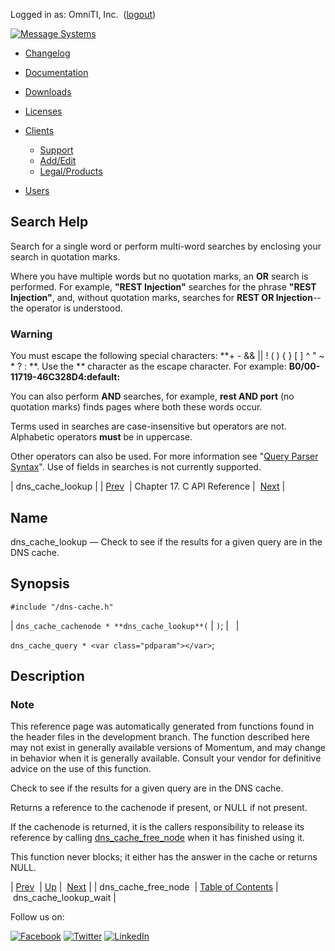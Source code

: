 Logged in as: OmniTI, Inc.  ([logout](https://support.messagesystems.com/logout.php))

[![Message Systems](https://support.messagesystems.com/images/ms-white205.png)](https://support.messagesystems.com/start.php) 

*   [Changelog](https://support.messagesystems.com/start.php?show=changelog)
*   [Documentation](https://support.messagesystems.com/docs/)
*   [Downloads](https://support.messagesystems.com/start.php)

*   [Licenses](https://support.messagesystems.com/license_summary.php)
*   <a href="">Clients</a>
    *   [Support](https://support.messagesystems.com/cs.php)
    *   [Add/Edit](https://support.messagesystems.com/edit_client.php)
    *   [Legal/Products](https://support.messagesystems.com/edit_products.php)
*   [Users](https://support.messagesystems.com/edit_customer.php)

## Search Help

Search for a single word or perform multi-word searches by enclosing your search in quotation marks.

Where you have multiple words but no quotation marks, an **OR** search is performed. For example, **"REST Injection"** searches for the phrase **"REST Injection"**, and, without quotation marks, searches for **REST OR Injection**--the operator is understood.

### Warning

You must escape the following special characters: **+ - && || ! ( ) { } [ ] ^ " ~ * ? : \**. Use the **\** character as the escape character. For example: **B0/00-11719-46C328D4\:default\:**

You can also perform **AND** searches, for example, **rest AND port** (no quotation marks) finds pages where both these words occur.

Terms used in searches are case-insensitive but operators are not. Alphabetic operators **must** be in uppercase.

Other operators can also be used. For more information see "[Query Parser Syntax](https://lucene.apache.org/core/old_versioned_docs/versions/3_0_0/queryparsersyntax.html)". Use of fields in searches is not currently supported.

| dns_cache_lookup |
| [Prev](extending.C.genref.dns_cache_free_node.php)  | Chapter 17. C API Reference |  [Next](extending.C.genref.dns_cache_lookup_wait.php) |

<a name="extending.C.genref.dns_cache_lookup"></a>
## Name

dns_cache_lookup — Check to see if the results for a given query are in the DNS cache.

## Synopsis

`#include "/dns-cache.h"`

| `dns_cache_cachenode * **dns_cache_lookup**(` | <var class="pdparam"></var>`)`; |   |

`dns_cache_query * <var class="pdparam"></var>`;<a name="idp18569472"></a>
## Description

### Note

This reference page was automatically generated from functions found in the header files in the development branch. The function described here may not exist in generally available versions of Momentum, and may change in behavior when it is generally available. Consult your vendor for definitive advice on the use of this function.

Check to see if the results for a given query are in the DNS cache.

Returns a reference to the cachenode if present, or NULL if not present.

If the cachenode is returned, it is the callers responsibility to release its reference by calling [dns_cache_free_node](extending.C.genref.dns_cache_free_node.php "dns_cache_free_node") when it has finished using it.

This function never blocks; it either has the answer in the cache or returns NULL.

| [Prev](extending.C.genref.dns_cache_free_node.php)  | [Up](extending.C.ref.php) |  [Next](extending.C.genref.dns_cache_lookup_wait.php) |
| dns_cache_free_node  | [Table of Contents](index.php) |  dns_cache_lookup_wait |

Follow us on:

[![Facebook](https://support.messagesystems.com/images/icon-facebook.png)](http://www.facebook.com/messagesystems) [![Twitter](https://support.messagesystems.com/images/icon-twitter.png)](http://twitter.com/#!/MessageSystems) [![LinkedIn](https://support.messagesystems.com/images/icon-linkedin.png)](http://www.linkedin.com/company/message-systems)